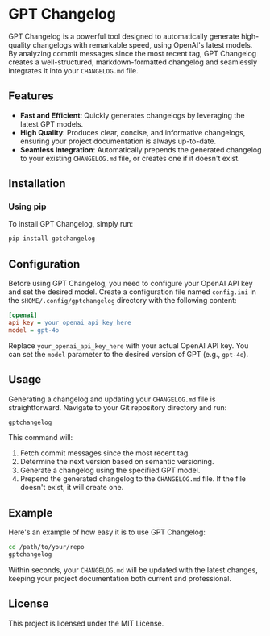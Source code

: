 # GPT Changelog

GPT Changelog is a powerful tool designed to automatically generate high-quality changelogs with remarkable speed, using OpenAI's latest models. By analyzing commit messages since the most recent tag, GPT Changelog creates a well-structured, markdown-formatted changelog and seamlessly integrates it into your `CHANGELOG.md` file.

## Features
- **Fast and Efficient**: Quickly generates changelogs by leveraging the latest GPT models.
- **High Quality**: Produces clear, concise, and informative changelogs, ensuring your project documentation is always up-to-date.
- **Seamless Integration**: Automatically prepends the generated changelog to your existing `CHANGELOG.md` file, or creates one if it doesn't exist.

## Installation

### Using pip

To install GPT Changelog, simply run:
```sh
pip install gptchangelog
```

## Configuration

Before using GPT Changelog, you need to configure your OpenAI API key and set the desired model. Create a configuration file named `config.ini` in the `$HOME/.config/gptchangelog` directory with the following content:

```ini
[openai]
api_key = your_openai_api_key_here
model = gpt-4o
```
Replace `your_openai_api_key_here` with your actual OpenAI API key. You can set the `model` parameter to the desired version of GPT (e.g., `gpt-4o`).

## Usage

Generating a changelog and updating your `CHANGELOG.md` file is straightforward. Navigate to your Git repository directory and run:

```sh
gptchangelog
```

This command will:
1. Fetch commit messages since the most recent tag.
2. Determine the next version based on semantic versioning.
3. Generate a changelog using the specified GPT model.
4. Prepend the generated changelog to the `CHANGELOG.md` file. If the file doesn't exist, it will create one.

## Example

Here's an example of how easy it is to use GPT Changelog:

```sh
cd /path/to/your/repo
gptchangelog
```

Within seconds, your `CHANGELOG.md` will be updated with the latest changes, keeping your project documentation both current and professional.

## License

This project is licensed under the MIT License.
